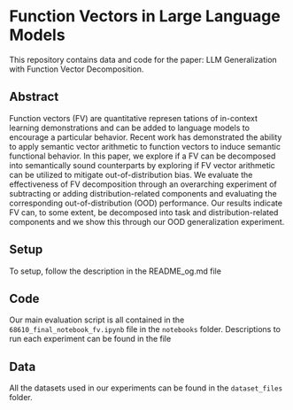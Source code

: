 # Function Vectors in Large Language Models

This repository contains data and code for the paper: LLM Generalization with Function Vector Decomposition.

## Abstract

Function vectors (FV) are quantitative represen tations of in-context learning demonstrations and can be added to language models to encourage a particular behavior. Recent work has demonstrated the ability to apply semantic vector arithmetic to function vectors to induce semantic functional behavior. In this paper, we explore if a FV can be decomposed into semantically sound counterparts by exploring if FV vector arithmetic can be utilized to mitigate out-of-distribution bias. We evaluate the effectiveness of FV decomposition through an overarching experiment of subtracting or adding distribution-related components and evaluating the corresponding out-of-distribution (OOD) performance. Our results indicate FV can, to some extent, be decomposed into task and distribution-related components and we show this through our OOD generalization experiment.

## Setup

To setup, follow the description in the README_og.md file

## Code

Our main evaluation script is all contained in the `68610_final_notebook_fv.ipynb` file in the `notebooks` folder. Descriptions to run each experiment can be found in the file

## Data

All the datasets used in our experiments can be found in the `dataset_files` folder.
